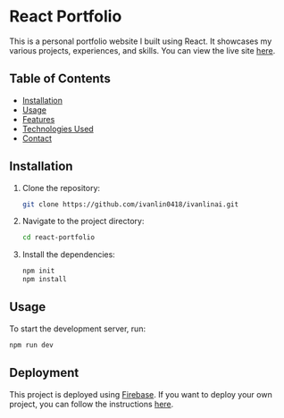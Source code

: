 # React Portfolio

This is a personal portfolio website I built using React. It showcases my various projects, experiences, and skills.
You can view the live site [here](https://ivanlinai.com).

## Table of Contents

- [Installation](#installation)
- [Usage](#usage)
- [Features](#features)
- [Technologies Used](#technologies-used)
- [Contact](#contact)

## Installation

1. Clone the repository:

   ```bash
   git clone https://github.com/ivanlin0418/ivanlinai.git
   ```

2. Navigate to the project directory:

   ```bash
   cd react-portfolio
   ```

3. Install the dependencies:

   ```bash
   npm init
   npm install
   ```

## Usage

To start the development server, run:

```bash
npm run dev
```


## Deployment

This project is deployed using [Firebase](https://firebase.google.com/).
If you want to deploy your own project, you can follow the instructions [here](https://firebase.google.com/docs/web/setup).


